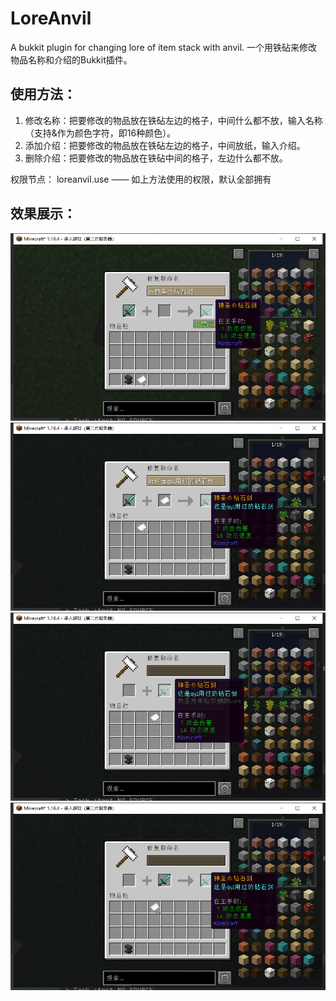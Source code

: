 # LoreAnvil
A bukkit plugin for changing lore of item stack with anvil.
一个用铁砧来修改物品名称和介绍的Bukkit插件。

## 使用方法：

1. 修改名称：把要修改的物品放在铁砧左边的格子，中间什么都不放，输入名称（支持&作为颜色字符，即16种颜色）。
2. 添加介绍：把要修改的物品放在铁砧左边的格子，中间放纸，输入介绍。
3. 删除介绍：把要修改的物品放在铁砧中间的格子，左边什么都不放。

权限节点：
loreanvil.use —— 如上方法使用的权限，默认全部拥有

## 效果展示：

![修改名称](https://github.com/AmemiyaSigure/LoreAnvil/raw/master/img/1.png)
![添加介绍](https://github.com/AmemiyaSigure/LoreAnvil/raw/master/img/2.png)
![删除介绍](https://github.com/AmemiyaSigure/LoreAnvil/raw/master/img/3.png)
![删除介绍](https://github.com/AmemiyaSigure/LoreAnvil/raw/master/img/4.png)